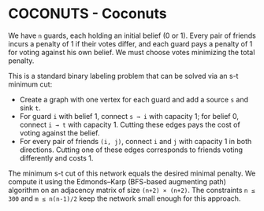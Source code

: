 # COCONUTS - Coconuts

We have `n` guards, each holding an initial belief (0 or 1).  Every pair of friends incurs a
penalty of 1 if their votes differ, and each guard pays a penalty of 1 for voting against his own
belief.  We must choose votes minimizing the total penalty.

This is a standard binary labeling problem that can be solved via an s-t minimum cut:

* Create a graph with one vertex for each guard and add a source `s` and sink `t`.
* For guard `i` with belief 1, connect `s → i` with capacity 1; for belief 0, connect
  `i → t` with capacity 1.  Cutting these edges pays the cost of voting against the belief.
* For every pair of friends `(i, j)`, connect `i` and `j` with capacity 1 in both directions.
  Cutting one of these edges corresponds to friends voting differently and costs 1.

The minimum s-t cut of this network equals the desired minimal penalty.  We compute it using the
Edmonds–Karp (BFS-based augmenting path) algorithm on an adjacency matrix of size `(n+2) × (n+2)`.
The constraints `n ≤ 300` and `m ≤ n(n-1)/2` keep the network small enough for this approach.
